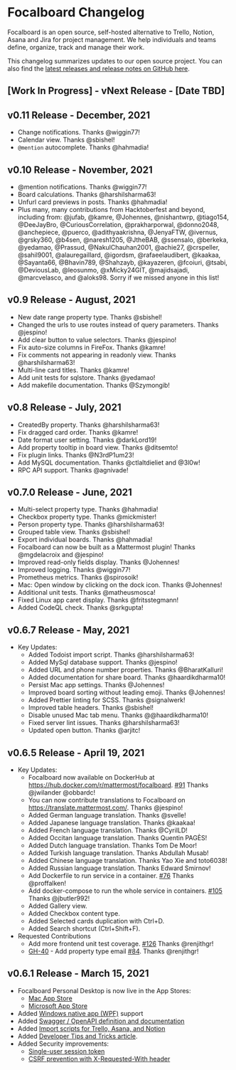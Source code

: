 # Focalboard Changelog

Focalboard is an open source, self-hosted alternative to Trello, Notion, Asana and Jira for project management. We help individuals and teams define, organize, track and manage their work.

This changelog summarizes updates to our open source project. You can also find the [latest releases and release notes on GitHub here](https://github.com/mattermost/focalboard/releases).

## [Work In Progress] - vNext Release - [Date TBD]

## v0.11 Release - December, 2021
* Change notifications. Thanks @wiggin77!
* Calendar view. Thanks @sbishel!
* `@mention` autocomplete. Thanks @hahmadia!

## v0.10 Release - November, 2021
* @mention notifications. Thanks @wiggin77!
* Board calculations. Thanks @harshilsharma63!
* Unfurl card previews in posts. Thanks @hahmadia!
* Plus many, many contributions from Hacktoberfest and beyond, including from: @jufab, @kamre, @Johennes, @nishantwrp, @tiago154, @DeeJayBro, @CuriousCorrelation, @prakharporwal, @donno2048, @anchepiece, @puerco, @adithyaakrishna, @JenyaFTW, @ivernus, @grsky360, @b4sen, @naresh1205, @JtheBAB, @ssensalo, @berkeka, @yedamao, @Prassud, @NakulChauhan2001, @achie27, @crspeller, @sahil9001, @alauregaillard, @igordsm, @rafaeelaudibert, @kaakaa, @Sayanta66, @Bhavin789, @Shahzayb, @kayazeren, @fcoiuri, @tsabi, @DeviousLab, @leosunmo, @xMicky24GIT, @majidsajadi, @marcvelasco, and @aloks98. Sorry if we missed anyone in this list!

## v0.9 Release - August, 2021
* New date range property type. Thanks @sbishel!
* Changed the urls to use routes instead of query parameters. Thanks @jespino!
* Add clear button to value selectors. Thanks @jespino!
* Fix auto-size columns in FireFox. Thanks @kamre!
* Fix comments not appearing in readonly view. Thanks @harshilsharma63!
* Multi-line card titles. Thanks @kamre!
* Add unit tests for sqlstore. Thanks @yedamao!
* Add makefile documentation. Thanks @Szymongib!

## v0.8 Release - July, 2021
* CreatedBy property. Thanks @harshilsharma63!
* Fix dragged card order. Thanks @kamre!
* Date format user setting. Thanks @darkLord19!
* Add property tooltip in board view. Thanks @ditsemto!
* Fix plugin links. Thanks @N3rdP1um23!
* Add MySQL documentation. Thanks @ctlaltdieliet and @3l0w!
* RPC API support. Thanks @agnivade!

## v0.7.0 Release - June, 2021
* Multi-select property type. Thanks @hahmadia!
* Checkbox property type. Thanks @mickmister!
* Person property type. Thanks @harshilsharma63!
* Grouped table view. Thanks @sbishel!
* Export individual boards. Thanks @hahmadia!
* Focalboard can now be built as a Mattermost plugin! Thanks @mgdelacroix and @jespino!
* Improved read-only fields display. Thanks @Johennes!
* Improved logging. Thanks @wiggin77!
* Prometheus metrics. Thanks @spirosoik!
* Mac: Open window by clicking on the dock icon. Thanks @Johennes!
* Additional unit tests. Thanks @matheusmosca!
* Fixed Linux app caret display. Thanks @fritsstegmann!
* Added CodeQL check. Thanks @srkgupta!

## v0.6.7 Release - May, 2021

* Key Updates:
    * Added Todoist import script. Thanks @harshilsharma63!
    * Added MySql database support. Thanks @jespino!
    * Added URL and phone number properties. Thanks @BharatKalluri!
    * Added documentation for share board. Thanks @haardikdharma10!
    * Persist Mac app settings. Thanks @Johennes!
    * Improved board sorting without leading emoji. Thanks @Johennes!
    * Added Prettier linting for SCSS. Thanks @signalwerk!
    * Improved table headers. Thanks @sbishel!
    * Disable unused Mac tab menu. Thanks @@haardikdharma10!
    * Fixed server lint issues. Thanks @harshilsharma63!
    * Updated open button. Thanks @arjitc!

## v0.6.5 Release - April 19, 2021

* Key Updates:
  * Focalboard now available on DockerHub at https://hub.docker.com/r/mattermost/focalboard. [#91](https://github.com/mattermost/focalboard/issues/91) Thanks @jwilander @obbardc!
  * You can now contribute translations to Focalboard on https://translate.mattermost.com/. Thanks @jespino!
  * Added German language translation. Thanks @svelle!
  * Added Japanese language translation. Thanks @kaakaa!
  * Added French language translation. Thanks @CyrilLD!
  * Added Occitan language translation. Thanks Quentin PAGÈS!
  * Added Dutch language translation. Thanks Tom De Moor!
  * Added Turkish language translation. Thanks Abdullah Musab!
  * Added Chinese language translation. Thanks Yao Xie and toto6038!
  * Added Russian language translation. Thanks Edward Smirnov!
  * Add Dockerfile to run service in a container. [#76](https://github.com/mattermost/focalboard/pull/76) Thanks @proffalken!
  * Add docker-compose to run the whole service in containers. [#105](https://github.com/mattermost/focalboard/pull/105) Thanks @jbutler992!
  * Added Gallery view.
  * Added Checkbox content type.
  * Added Selected cards duplication with Ctrl+D.
  * Added Search shortcut (Ctrl+Shift+F).
* Requested Contributions
  * Add more frontend unit test coverage. [#126](https://github.com/mattermost/focalboard/pull/126) Thanks @renjithgr!
  * [GH-40](https://github.com/mattermost/focalboard/issues/40) - Add property type email [#84](https://github.com/mattermost/focalboard/pull/84). Thanks @renjithgr!

## v0.6.1 Release - March 15, 2021

* Focalboard Personal Desktop is now live in the App Stores:
    * [Mac App Store](https://apps.apple.com/app/apple-store/id1556908618?pt=2114704&ct=changelog&mt=8)
    * [Microsoft App Store](https://www.microsoft.com/store/apps/9NLN2T0SX9VF?cid=changelog)
* Added [Windows native app (WPF)](https://github.com/mattermost/focalboard/tree/main/win-wpf) support
* Added [Swagger / OpenAPI definition and documentation](https://htmlpreview.github.io/?https://github.com/mattermost/focalboard/blob/main/server/swagger/docs/html/index.html)
* Added [Import scripts for Trello, Asana, and Notion](https://github.com/mattermost/focalboard/tree/main/import)
* Added [Developer Tips and Tricks article](https://www.focalboard.com/contribute/getting-started/dev-tips/).
* Added Security improvements:
	* [Single-user session token](https://github.com/mattermost/focalboard/commit/0fe96ad7ed3b0c3a68c9a5889b34b764782f9266)
	* [CSRF prevention with X-Requested-With header](https://github.com/mattermost/focalboard/commit/43c656c9a440e12f87b61d66654ed3d9873b1620)

